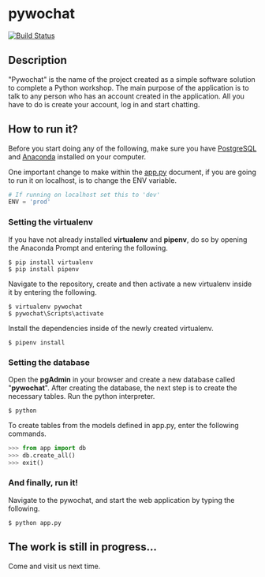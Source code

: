 # pywochat

[![Build Status](https://app.travis-ci.com/corlukantonio/pywochat.svg?branch=master)](https://app.travis-ci.com/corlukantonio/pywochat)

## Description

"Pywochat" is the name of the project created as a simple software solution to complete a Python workshop. The main purpose of the application is to talk to any person who has an account created in the application. All you have to do is create your account, log in and start chatting.

## How to run it?

Before you start doing any of the following, make sure you have [PostgreSQL](https://www.postgresql.org/) and [Anaconda](https://www.anaconda.com/) installed on your computer.

One important change to make within the [app.py](https://github.com/corlukantonio/pywochat/blob/master/app.py) document, if you are going to run it on localhost, is to change the ENV variable.

```python
# If running on localhost set this to 'dev'
ENV = 'prod'
```

### Setting the virtualenv

If you have not already installed **virtualenv** and **pipenv**, do so by opening the Anaconda Prompt and entering the following.

```
$ pip install virtualenv
$ pip install pipenv
```

Navigate to the repository, create and then activate a new virtualenv inside it by entering the following.

```
$ virtualenv pywochat
$ pywochat\Scripts\activate
```

Install the dependencies inside of the newly created virtualenv.

```
$ pipenv install
```

### Setting the database

Open the **pgAdmin** in your browser and create a new database called "**pywochat**". After creating the database, the next step is to create the necessary tables. Run the python interpreter.

```
$ python
```

To create tables from the models defined in app.py, enter the following commands.

```python
>>> from app import db
>>> db.create_all()
>>> exit()
```

### And finally, run it!

Navigate to the pywochat, and start the web application by typing the following.

```
$ python app.py
```

## The work is still in progress...

Come and visit us next time.
